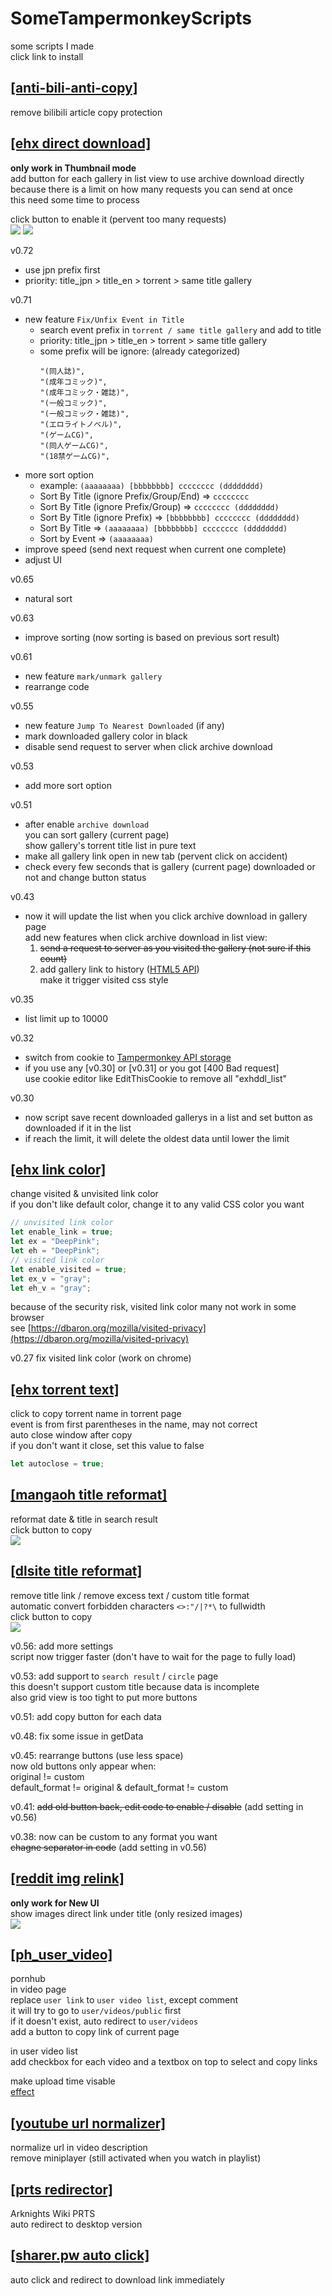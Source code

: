 # SomeTampermonkeyScripts  
some scripts I made  
click link to install  

## [[anti-bili-anti-copy]](https://github.com/x94fujo6rpg/SomeTampermonkeyScripts/raw/master/anti-bili-anti-copy.user.js)  
remove bilibili article copy protection  

## [[ehx direct download]](https://github.com/x94fujo6rpg/SomeTampermonkeyScripts/raw/master/ehx_direct_download.user.js)  
**only work in Thumbnail mode**  
add button for each gallery in list view to use archive download directly  
because there is a limit on how many requests you can send at once  
this need some time to process  

click button to enable it (pervent too many requests)  
![](https://i.imgur.com/9jpsTPl.png)
![](https://i.imgur.com/xkXzdrS.png)

v0.72 
- use jpn prefix first
- priority: title_jpn > title_en > torrent > same title gallery

v0.71  
- new feature `Fix/Unfix Event in Title` 
  - search event prefix in `torrent / same title gallery` and add to title
  - priority: title_jpn > title_en > torrent > same title gallery
  - some prefix will be ignore: (already categorized)
    ```
    "(同人誌)",
    "(成年コミック)",
    "(成年コミック・雑誌)",
    "(一般コミック)",
    "(一般コミック・雑誌)",
    "(エロライトノベル)",
    "(ゲームCG)",
    "(同人ゲームCG)",
    "(18禁ゲームCG)",  
    ```
- more sort option  
    - example: `(aaaaaaaa) [bbbbbbbb] cccccccc (dddddddd)`  
    - Sort By Title (ignore Prefix/Group/End) => `cccccccc`
    - Sort By Title (ignore Prefix/Group) => `cccccccc (dddddddd)`  
    - Sort By Title (ignore Prefix) => `[bbbbbbbb] cccccccc (dddddddd)`  
    - Sort By Title => `(aaaaaaaa) [bbbbbbbb] cccccccc (dddddddd)`  
    - Sort by Event => `(aaaaaaaa)`  
- improve speed (send next request when current one complete)  
- adjust UI

v0.65 
- natural sort  

v0.63 
- improve sorting (now sorting is based on previous sort result)  

v0.61 
- new feature `mark/unmark gallery`  
- rearrange code  

v0.55 
- new feature `Jump To Nearest Downloaded` (if any)  
- mark downloaded gallery color in black  
- disable send request to server when click archive download  

v0.53 
- add more sort option  

v0.51 
- after enable `archive download`  
you can sort gallery (current page)  
show gallery's torrent title list in pure text  
- make all gallery link open in new tab (pervent click on accident)  
- check every few seconds that is gallery (current page) downloaded or not and change button status  

v0.43 
- now it will update the list when you click archive download in gallery page  
add new features when click archive download in list view:  
  1. ~~send a request to server as you visited the gallery (not sure if this count)~~  
  2. add gallery link to history ([HTML5 API](https://developer.mozilla.org/en-US/docs/Web/API/History))  
    make it trigger visited css style

v0.35 
- list limit up to 10000  

v0.32
- switch from cookie to [Tampermonkey API storage](https://www.tampermonkey.net/documentation.php)  
- if you use any [v0.30] or [v0.31] or you got [400 Bad request]  
use cookie editor like EditThisCookie to remove all "exhddl_list"  

v0.30 
- now script save recent downloaded gallerys in a list and set button as downloaded if it in the list  
- if reach the limit, it will delete the oldest data until lower the limit  

## [[ehx link color]](https://github.com/x94fujo6rpg/SomeTampermonkeyScripts/raw/master/ehx_link_color.user.js)  
change visited & unvisited link color  
if you don't like default color, change it to any valid CSS color you want  
```js
// unvisited link color
let enable_link = true;
let ex = "DeepPink";
let eh = "DeepPink";
// visited link color
let enable_visited = true;
let ex_v = "gray";
let eh_v = "gray";
```
because of the security risk, visited link color many not work in some browser  
see [https://dbaron.org/mozilla/visited-privacy](https://dbaron.org/mozilla/visited-privacy)  

v0.27 fix visited link color (work on chrome)

## [[ehx torrent text]](https://github.com/x94fujo6rpg/SomeTampermonkeyScripts/raw/master/ehx_torrent_text.user.js)  
click to copy torrent name in torrent page  
event is from first parentheses in the name, may not correct  
auto close window after copy  
if you don't want it close, set this value to false  
```js
let autoclose = true;
``` 

## [[mangaoh title reformat]](https://github.com/x94fujo6rpg/SomeTampermonkeyScripts/raw/master/mangaoh_title_reformat.user.js)  
reformat date & title in search result  
click button to copy  
![](https://i.imgur.com/amKQlOX.jpg)  

## [[dlsite title reformat]](https://github.com/x94fujo6rpg/SomeTampermonkeyScripts/raw/master/dlsite_title_reformat.user.js)  
remove title link / remove excess text / custom title format  
automatic convert forbidden characters `<>:"/|?*\` to fullwidth  
click button to copy  
![](https://i.imgur.com/kdsvTit.jpg)  

v0.56: add more settings  
script now trigger faster (don't have to wait for the page to fully load)  

v0.53: add support to `search result` / `circle` page  
this doesn't support custom title because data is incomplete  
also grid view is too tight to put more buttons  

v0.51: add copy button for each data  

v0.48: fix some issue in getData  

v0.45: rearrange buttons (use less space)  
now old buttons only appear when:  
original != custom  
default_format != original & default_format != custom  

v0.41: ~~add old button back, edit code to enable / disable~~ (add setting in v0.56)  

v0.38: now can be custom to any format you want  
~~chagne separator in code~~ (add setting in v0.56)  

## [[reddit img relink]](https://github.com/x94fujo6rpg/SomeTampermonkeyScripts/raw/master/reddit_img_relink.user.js)  
**only work for New UI**  
show images direct link under title (only resized images)  
![](https://i.imgur.com/pw1fW6X.jpg)  

## [[ph_user_video]](https://github.com/x94fujo6rpg/SomeTampermonkeyScripts/raw/master/ph_user_video.user.js)
pornhub  
in video page  
replace `user link` to `user video list`, except comment  
it will try to go to ```user/videos/public``` first  
if it doesn't exist, auto redirect to ```user/videos```  
add a button to copy link of current page  

in user video list  
add checkbox for each video and a textbox on top to select and copy links  

make upload time visable  
[effect](https://i.imgur.com/lL6sJZX.png)  

## [[youtube url normalizer]](https://github.com/x94fujo6rpg/SomeTampermonkeyScripts/raw/master/ytb_url_normalizer.user.js)
normalize url in video description  
remove miniplayer (still activated when you watch in playlist)  

## [[prts redirector]](https://github.com/x94fujo6rpg/SomeTampermonkeyScripts/raw/master/prts_redirector.user.js)
Arknights Wiki PRTS  
auto redirect to desktop version  

## [[sharer.pw auto click]](https://github.com/x94fujo6rpg/SomeTampermonkeyScripts/raw/master/sharer-pw_auto_click.user.js)  
auto click and redirect to download link immediately  
